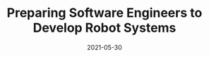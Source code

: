 ---
title: "Preparing Software Engineers to Develop Robot Systems"
collection: publications
permalink: /publication/2022-05-21-ICSE-SERobotics
excerpt: 'Robotics is a rapidly expanding field that needs software engineers. Most of our undergraduates, however, are not equipped to manage the unique challenges associated with the development of software for modern robots. In this work we introduce a course we have designed and delivered to better prepare students to develop software for robot systems. The course is unique in that: it emphasizes the distinctive challenges of software development for robots paired with the software engineering techniques that may help manage those challenges, it provides many opportunities for experiential learning across the robotics and software engineering interface, and it lowers the barriers for learning how to build such systems. In this work we describe the principles and innovations of the course, its content and delivery, and finish with the lessons we have learned.'
date: 2021-05-30
venue: '2022 IEEE/ACM International Conference on Software Engineering (<a href="https://conf.researchr.org/home/icse-2022">ICSE</a>)'
paperurl: 'http://hildebrandt-carl.github.io/files/2022-05-21-ICSE-SERobotics.pdf'
publishurl: ''
authors: '<b>Carl Hildebrandt</b>, Meriel von Stein, Trey Woodlief, Sebastian Elbaum'
awards: ''
video: https://www.youtube.com/watch?v=S2Q-4dKW00g
---